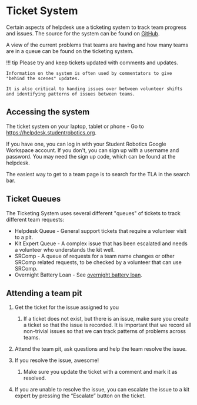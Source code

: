 # Ticket System

Certain aspects of helpdesk use a ticketing system to track team progress and issues. The source for the system can be found on [GitHub](https://github.com/srobo/helpdesk-system).

A view of the current problems that teams are having and how many teams are in a queue can be found on the ticketing system.

!!! tip
    Please try and keep tickets updated with comments and updates.

    Information on the system is often used by commentators to give "behind the scenes" updates.

    It is also critical to handing issues over between volunteer shifts and identifying patterns of issues between teams.

## Accessing the system

The ticket system on your laptop, tablet or phone - Go to https://helpdesk.studentrobotics.org.

If you have one, you can log in with your Student Robotics Google Workspace account. If you don't, you can sign up with a username and password. You may need the sign up code, which can be found at the helpdesk.

The easiest way to get to a team page is to search for the TLA in the search bar.

## Ticket Queues

The Ticketing System uses several different "queues" of tickets to track different team requests:

- Helpdesk Queue - General support tickets that require a volunteer visit to a pit.
- Kit Expert Queue - A complex issue that has been escalated and needs a volunteer who understands the kit well.
- SRComp - A queue of requests for a team name changes or other SRComp related requests, to be checked by a volunteer that can use SRComp.
- Overnight Battery Loan - See [overnight battery loan](./overnight-battery-loan.md).

## Attending a team pit

1. Get the ticket for the issue assigned to you
    1. If a ticket does not exist, but there is an issue, make sure you create a ticket so that the issue is recorded. It is important that we record all non-trivial issues so that we can track patterns of problems across teams.

2. Attend the team pit, ask questions and help the team resolve the issue.

3. If you resolve the issue, awesome!
    1. Make sure you update the ticket with a comment and mark it as resolved.

4. If you are unable to resolve the issue, you can escalate the issue to a kit expert by pressing the “Escalate” button on the ticket.
